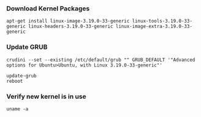 ### Download Kernel Packages 
```
apt-get install linux-image-3.19.0-33-generic linux-tools-3.19.0-33-generic linux-headers-3.19.0-33-generic linux-image-extra-3.19.0-33-generic
```

### Update GRUB
```
crudini --set --existing /etc/default/grub "" GRUB_DEFAULT '"Advanced options for Ubuntu>Ubuntu, with Linux 3.19.0-33-generic"'

update-grub
reboot
```

### Verify new kernel is in use
```
uname -a
```

